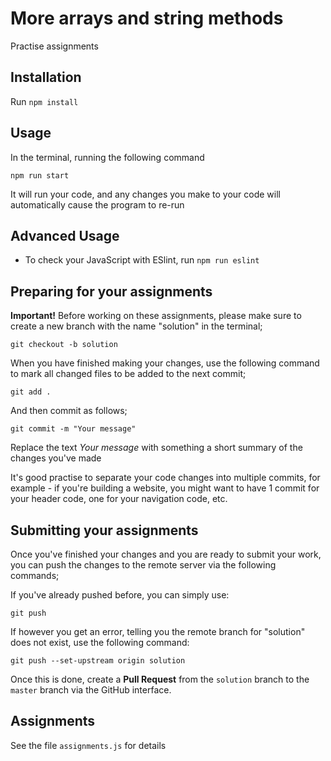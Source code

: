 # More arrays and string methods

Practise assignments

## Installation

Run `npm install`

## Usage

In the terminal, running the following command

`npm run start`

It will run your code, and any changes you make to your code will automatically
cause the program to re-run

## Advanced Usage

- To check your JavaScript with ESlint, run `npm run eslint`

## Preparing for your assignments

**Important!** Before working on these assignments, please make sure to create
a new branch with the name "solution" in the terminal;

`git checkout -b solution`

When you have finished making your changes, use the following command to mark all changed files
to be added to the next commit;

`git add .`

And then commit as follows;

`git commit -m "Your message"`

Replace the text _Your message_ with something a short summary of the changes you've made

It's good practise to separate your code changes into multiple commits,
for example - if you're building a website, you might want to have 1 commit for your header code,
one for your navigation code, etc.

## Submitting your assignments

Once you've finished your changes and you are ready to submit your work, you can push the changes
to the remote server via the following commands;

If you've already pushed before, you can simply use:

`git push`

If however you get an error, telling you the remote branch for "solution" does not exist, use the
following command:

`git push --set-upstream origin solution`

Once this is done, create a **Pull Request** from the `solution` branch to the `master` branch
via the GitHub interface.

## Assignments

See the file `assignments.js` for details
